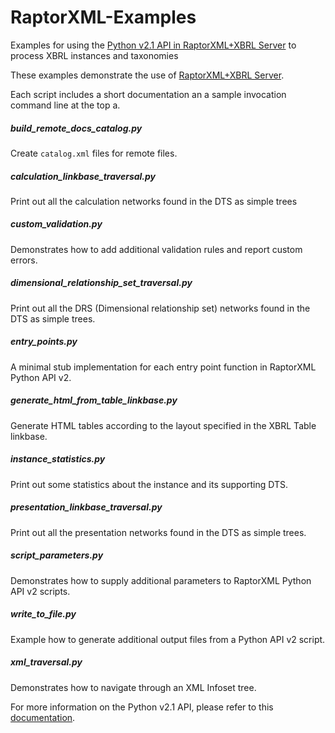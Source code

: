 # RaptorXML-Examples
Examples for using the [Python v2.1 API in RaptorXML+XBRL Server](http://manual.altova.com/RaptorXML/pyapiv2/html/) to process XBRL instances and taxonomies

These examples demonstrate the use of [RaptorXML+XBRL Server](http://www.altova.com/raptorxml.html).

Each script includes a short documentation an a sample invocation command line at the top a.

##### build_remote_docs_catalog.py
Create `catalog.xml` files for remote files.

##### calculation_linkbase_traversal.py
Print out all the calculation networks found in the DTS as simple trees

##### custom_validation.py
Demonstrates how to add additional validation rules and report custom errors.

##### dimensional_relationship_set_traversal.py
Print out all the DRS (Dimensional relationship set) networks found in the DTS as simple trees.

##### entry_points.py
A minimal stub implementation for each entry point function in RaptorXML Python API v2.

##### generate_html_from_table_linkbase.py
Generate HTML tables according to the layout specified in the XBRL Table linkbase.

##### instance_statistics.py
Print out some statistics about the instance and its supporting DTS.

##### presentation_linkbase_traversal.py
Print out all the presentation networks found in the DTS as simple trees.

##### script_parameters.py
Demonstrates how to supply additional parameters to RaptorXML Python API v2 scripts.

##### write_to_file.py
Example how to generate additional output files from a Python API v2 script.

##### xml_traversal.py
Demonstrates how to navigate through an XML Infoset tree.

For more information on the Python v2.1 API, please refer to this [documentation](http://manual.altova.com/RaptorXML/pyapiv2/html/).
